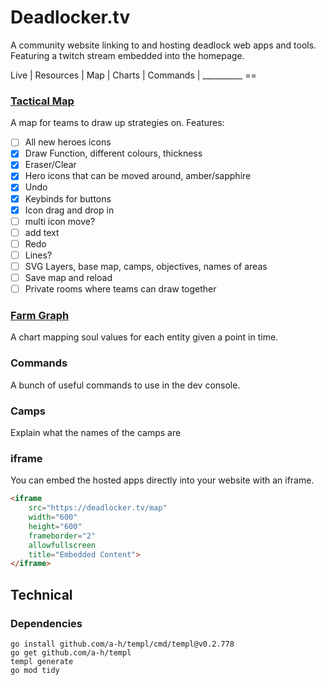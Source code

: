 # Deadlocker.tv
A community website linking to and hosting deadlock web apps and tools. Featuring a twitch stream embedded into the homepage.

Live | Resources | Map | Charts | Commands | __________ == 

### [Tactical Map](https://deadlocker.tv/map)

A map for teams to draw up strategies on.
Features:
- [ ] All new heroes icons
- [x] Draw Function, different colours, thickness
- [x] Eraser/Clear
- [x] Hero icons that can be moved around, amber/sapphire
- [x] Undo
- [x] Keybinds for buttons
- [x] Icon drag and drop in
- [ ] multi icon move?
- [ ] add text
- [ ] Redo
- [ ] Lines?
- [ ] SVG Layers, base map, camps, objectives, names of areas
- [ ] Save map and reload
- [ ] Private rooms where teams can draw together

### [Farm Graph](https://deadlocker.tv/farm)
A chart mapping soul values for each entity given a point in time.

### Commands
A bunch of useful commands to use in the dev console.

### Camps
Explain what the names of the camps are

### iframe

You can embed the hosted apps directly into your website with an iframe.

```html
<iframe 
    src="https://deadlocker.tv/map"
    width="600" 
    height="600" 
    frameborder="2" 
    allowfullscreen 
    title="Embedded Content">
</iframe>
```

## Technical

### Dependencies

```
go install github.com/a-h/templ/cmd/templ@v0.2.778
go get github.com/a-h/templ
templ generate
go mod tidy
```
